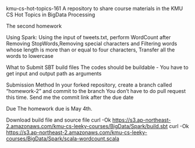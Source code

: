 kmu-cs-hot-topics-161
A repository to share course materials in the KMU CS Hot Topics in BigData Processing

The second homework

Using Spark: Using the input of tweets.txt, 
  perform WordCount after Removing StopWords,Removing special characters and
  Filtering words whose length is more than or equal to four characters,
Transfer all the words to lowercase

What to Submit 
  SBT build files
  The codes should be buildable - You have to get input and output path as arguments

Submission Method
  In your forked repository, create a branch called “homework-2” and commit to the branch
  You don’t have to do pull request this time.
  Send me the commit link after the due date
  
Due
The homework due is May 4th.

Download build file and source file
    curl -Ok https://s3.ap-northeast-2.amazonaws.com/kmu-cs-leeky-courses/BigData/Spark/build.sbt
    curl -Ok https://s3.ap-northeast-2.amazonaws.com/kmu-cs-leeky-courses/BigData/Spark/scala-wordcount.scala
